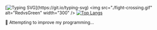 
[![Typing SVG](https://readme-typing-svg.demolab.com?font=Fira+Mono&weight=600&size=21&duration=4500&pause=1000&color=F7134F&background=48FF3500&random=false&width=570&lines=I'm+going+to+paint+the+network+red+with+this+one.)](https://git.io/typing-svg)
<img src="./fight-crossing.gif" alt="RedvsGreen" width="300" /> [![Top Langs](https://github-readme-stats.vercel.app/api/top-langs/?username=skitpack#gh-dark-mode-only)]((https://github.com/skitpack)/github-readme-stats#gh-dark-mode-only)

🥋 Attempting to improve my programming... 


<!--
**skitpack/skitpack** is a ✨ _special_ ✨ repository because its `README.md` (this file) appears on your GitHub profile.

Here are some ideas to get you started:

- 🔭 I’m currently working on ...
- 🌱 I’m currently learning ...
- 👯 I’m looking to collaborate on ...
- 🤔 I’m looking for help with ...
- 💬 Ask me about ...
- 📫 How to reach me: ...
- 😄 Pronouns: ...
- ⚡ Fun fact: ...
-->
